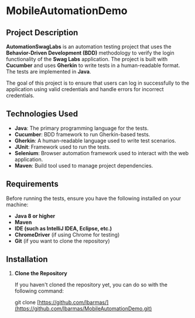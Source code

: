 # MobileAutomationDemo

## Project Description

**AutomationSwagLabs** is an automation testing project that uses the **Behavior-Driven Development (BDD)** methodology to verify the login functionality of the **Swag Labs** application. The project is built with **Cucumber** and uses **Gherkin** to write tests in a human-readable format. The tests are implemented in **Java**.

The goal of this project is to ensure that users can log in successfully to the application using valid credentials and handle errors for incorrect credentials.

## Technologies Used

- **Java**: The primary programming language for the tests.
- **Cucumber**: BDD framework to run Gherkin-based tests.
- **Gherkin**: A human-readable language used to write test scenarios.
- **JUnit**: Framework used to run the tests.
- **Selenium**: Browser automation framework used to interact with the web application.
- **Maven**: Build tool used to manage project dependencies.

## Requirements

Before running the tests, ensure you have the following installed on your machine:

- **Java 8 or higher**
- **Maven**
- **IDE (such as IntelliJ IDEA, Eclipse, etc.)**
- **ChromeDriver** (if using Chrome for testing)
- **Git** (if you want to clone the repository)

## Installation

1. **Clone the Repository**

   If you haven't cloned the repository yet, you can do so with the following command:

   git clone [https://github.com/lbarmas/](https://github.com/lbarmas/MobileAutomationDemo.git)
